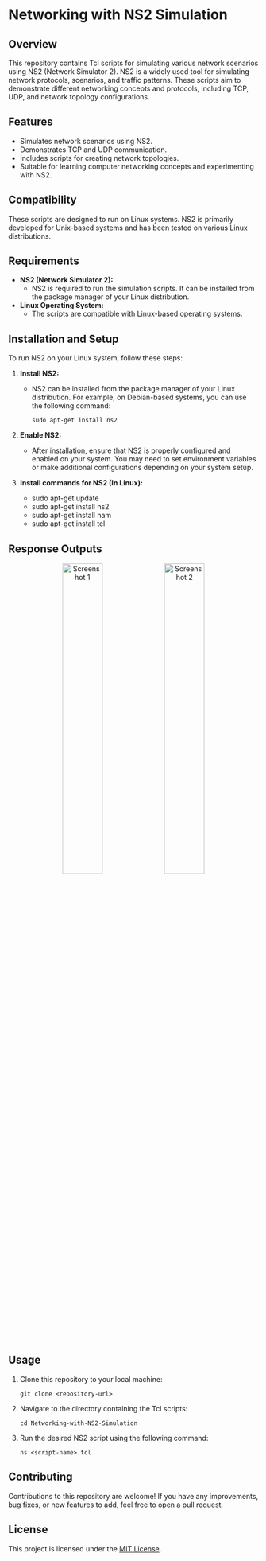 # Networking with NS2 Simulation

## Overview

This repository contains Tcl scripts for simulating various network scenarios using NS2 (Network Simulator 2). NS2 is a widely used tool for simulating network protocols, scenarios, and traffic patterns. These scripts aim to demonstrate different networking concepts and protocols, including TCP, UDP, and network topology configurations.

## Features

- Simulates network scenarios using NS2.
- Demonstrates TCP and UDP communication.
- Includes scripts for creating network topologies.
- Suitable for learning computer networking concepts and experimenting with NS2.

## Compatibility

These scripts are designed to run on Linux systems. NS2 is primarily developed for Unix-based systems and has been tested on various Linux distributions.

## Requirements

- **NS2 (Network Simulator 2):**
  - NS2 is required to run the simulation scripts. It can be installed from the package manager of your Linux distribution.
- **Linux Operating System:**
  - The scripts are compatible with Linux-based operating systems.

## Installation and Setup

To run NS2 on your Linux system, follow these steps:

1. **Install NS2:**
   - NS2 can be installed from the package manager of your Linux distribution. For example, on Debian-based systems, you can use the following command:
     ```
     sudo apt-get install ns2
     ```

2. **Enable NS2:**
   - After installation, ensure that NS2 is properly configured and enabled on your system. You may need to set environment variables or make additional configurations depending on your system setup.


2. **Install commands for NS2 (In Linux):**
   - sudo apt-get update
   - sudo apt-get install ns2
   - sudo apt-get install nam
   - sudo apt-get install tcl

## Response Outputs
<p align="center">
  <img src="https://github.com/raj-tyagi/Networking-with-NS2-Simulation/assets/110656539/2635940f-d8b7-4285-b5cf-9d2c26a05d40" alt="Screenshot 1" width="40%">
  <img src="https://github.com/raj-tyagi/Networking-with-NS2-Simulation/assets/110656539/7624b3ca-3716-49f5-9844-e528811112f0" alt="Screenshot 2" width="40%">
</p>



## Usage

1. Clone this repository to your local machine:
   ```
   git clone <repository-url>
   ```

2. Navigate to the directory containing the Tcl scripts:
   ```
   cd Networking-with-NS2-Simulation
   ```

3. Run the desired NS2 script using the following command:
   ```
   ns <script-name>.tcl
   ```

## Contributing

Contributions to this repository are welcome! If you have any improvements, bug fixes, or new features to add, feel free to open a pull request.

## License

This project is licensed under the [MIT License](LICENSE).

